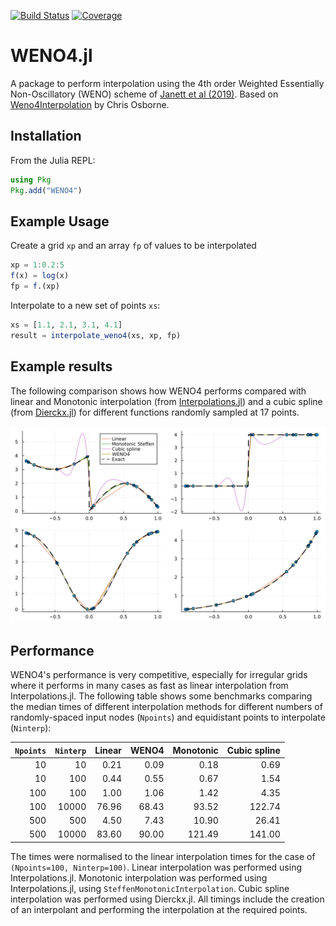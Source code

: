 [![Build Status](https://github.com/tiagopereira/WENO4.jl/actions/workflows/CI.yml/badge.svg?branch=main)](https://github.com/tiagopereira/WENO4.jl/actions/workflows/CI.yml?query=branch%3Amain)
[![Coverage](https://codecov.io/gh/tiagopereira/WENO4.jl/branch/main/graph/badge.svg)](https://codecov.io/gh/tiagopereira/WENO4.jl)


# WENO4.jl

A package to perform interpolation using the 4th order Weighted Essentially Non-Oscillatory (WENO) scheme of [Janett et al (2019)](https://ui.adsabs.harvard.edu/abs/2019A%26A...624A.104J/abstract). Based on [Weno4Interpolation](https://github.com/Goobley/Weno4Interpolation) by Chris Osborne.


## Installation

From the Julia REPL:

```julia
using Pkg
Pkg.add("WENO4")
```


## Example Usage

Create a grid `xp` and an array `fp` of values to be interpolated
```julia
xp = 1:0.2:5
f(x) = log(x)
fp = f.(xp)
```
Interpolate to a new set of points `xs`:
```julia
xs = [1.1, 2.1, 3.1, 4.1]
result = interpolate_weno4(xs, xp, fp)
```

## Example results

The following comparison shows how WENO4 performs compared with linear and Monotonic interpolation (from [Interpolations.jl](https://github.com/JuliaMath/Interpolations.jl)) and a cubic spline (from [Dierckx.jl](https://github.com/kbarbary/Dierckx.jl)) for different functions randomly sampled at 17 points.

![interpolation examples](docs/src/assets/comparison_plots.png)

## Performance

WENO4's performance is very competitive, especially for irregular grids where it performs in many cases as fast as linear interpolation from Interpolations.jl. The following table shows some benchmarks comparing the median times of different interpolation methods for different numbers of randomly-spaced input nodes (`Npoints`) and equidistant points to interpolate (`Ninterp`):

| `Npoints` | `Ninterp` | Linear | WENO4 | Monotonic | Cubic spline |
|----:|----:|----:|----:|----:|----:|
| 10 | 10 | 0.21 | 0.09 | 0.18 | 0.69 |
| 10 | 100 | 0.44 | 0.55 | 0.67 | 1.54 |
| 100 | 100 | 1.00 | 1.06 | 1.42 | 4.35 |
| 100 | 10000 | 76.96 | 68.43 | 93.52 | 122.74 |
| 500 | 500 | 4.50 | 7.43 | 10.90 | 26.41 |
| 500 | 10000 | 83.60 | 90.00 | 121.49 | 141.00 |

The times were normalised to the linear interpolation times for the case of `(Npoints=100, Ninterp=100)`. Linear interpolation was performed using Interpolations.jl. Monotonic interpolation was performed using Interpolations.jl, using `SteffenMonotonicInterpolation`. Cubic spline interpolation was performed using Dierckx.jl. All timings include the creation of an interpolant and performing the interpolation at the required points. 